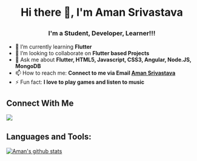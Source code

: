 # <p align="center"> Hi there 👋, I'm Aman Srivastava </p>
</hr>

### <p align="center"> I'm a Student, Developer, Learner!!! </p>


- 🌱 I’m currently learning <b> Flutter </b>
- 👯 I’m looking to collaborate on <b> Flutter based Projects </b>
- 💬 Ask me about <b>Flutter, HTML5, Javascript, CSS3, Angular, Node.JS, MongoDB</b>
- 📫 How to reach me: <b>Connect to me via Email [Aman Srivastava](mailto:aman.srivastava101@gmail.com.com?subject=[GitHub]%20Source%20Han%20Sans)</b>
- ⚡ Fun fact: <b> I love to play games and listen to music </b>

## Connect With Me

<a href="https://www.linkedin.com/in/aman-srivastava-973297199/"><img src="https://img.icons8.com/android/48/000000/linkedin.png"/></a>

## Languages and Tools:

[![Aman's github stats](https://github-readme-stats.vercel.app/api?username=amansri1210)](https://github.com/anuraghazra/github-readme-stats)
